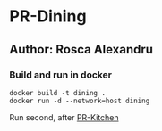 # PR-Dining
## Author: Rosca Alexandru
### Build and run in docker

    docker build -t dining .
    docker run -d --network=host dining

Run second, after [PR-Kitchen](https://github.com/InCorCadit16/PR-KItchen/tree/master)
